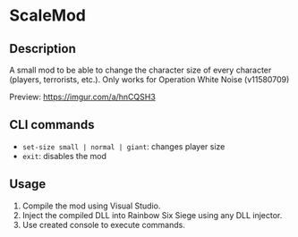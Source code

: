 # ScaleMod

## Description
A small mod to be able to change the character size of every character (players, terrorists, etc.).
Only works for Operation White Noise (v11580709)

Preview:
https://imgur.com/a/hnCQSH3

## CLI commands
- `set-size small | normal | giant`: changes player size
- `exit`: disables the mod

## Usage
1. Compile the mod using Visual Studio.
2. Inject the compiled DLL into Rainbow Six Siege using any DLL injector.
3. Use created console to execute commands.
